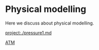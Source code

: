 # Physical modelling

Here we discuss about physical modelling.

<project:./pressure1.md>

[](./pressure1.md)

[ATM](./pressure1.md)  
